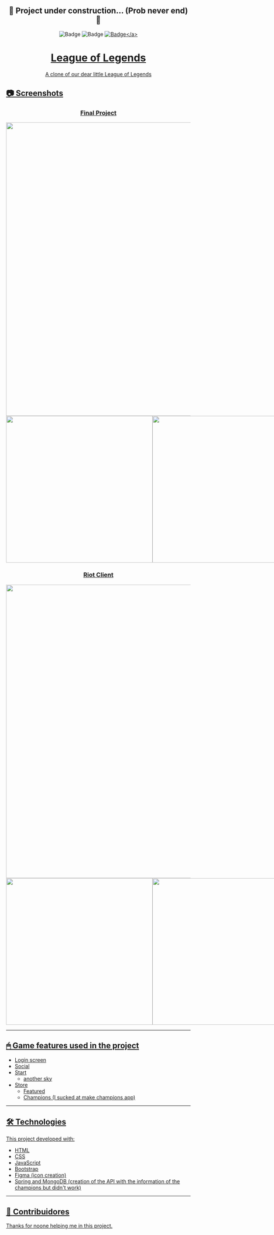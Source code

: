 <h2 align="center">🚧  Project under construction... (Prob never end)  🚧 </h2>

<div align="center"> 
    
![Badge](https://img.shields.io/badge/status-UNDER_CONSTRUCTION-%237159c1?)
![Badge](https://img.shields.io/badge/license-MIT-ff69b4)
<a href="https://ulikgames.github.io/league-of-legends/login/index.html">![Badge](https://img.shields.io/badge/live-%237159c1?)</a>
    
</div>

<h1 align="center">League of Legends</h1>
<p align="center">A clone of our dear little League of Legends</p>

## 📷 Screenshots

<h3 align="center">Final Project</h3>

<div align="center">
    <img width="800" src="https://i.ibb.co/YdBPWqy/image-2023-03-31-130652388.png" alt="">
    <div style="display:flex;">
        <img width="400px" src="https://i.ibb.co/rxsVVsc/image-2023-03-31-130933192.png" alt="">
        <img width="400px" src="https://i.ibb.co/n3N0xm3/image-2023-03-31-131020854.png" alt="">
    </div>
</div>

<h3 align="center">Riot Client</h3>

<div align="center">
    <img width="800" src="https://imgur.com/Ozg6VKA.png" alt="">
    <div style="display:flex;">
        <img width="400px" src="https://imgur.com/sN7fYMx.png" alt="">
        <img width="400px" src="https://imgur.com/DMEVKA0.png" alt="">
    </div>
</div>
<hr>

## 🖱 Game features used in the project

-   Login screen
-   Social
-   Start
    -   another sky
-   Store
    -   Featured
    -   Champions (I sucked at make champions app)

<hr>

## 🛠 Technologies

This project developed with:

-   HTML
-   CSS
-   JavaScript
-   Bootstrap
-   Figma (icon creation)
-   Spring and MongoDB (creation of the API with the information of the champions but didn't work)

<hr>

## 👑 Contribuidores

Thanks for noone helping me in this project.
